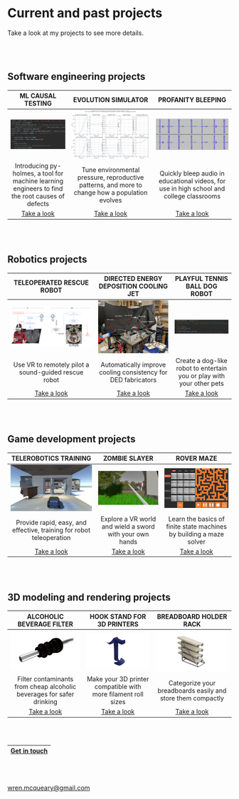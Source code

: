 # Current and past projects

Take a look at my projects to see more details.

<br/><br/>

## Software engineering projects
| ML CAUSAL TESTING      | EVOLUTION SIMULATOR | PROFANITY BLEEPING     |
| :---:        |    :----:   |          :---: |
| ![Code snippet](/images/projects/ml_causal_testing/code_snippet.png)   | ![Simulation results](/images/projects/evolution_simulator/simulation_results.png)        | ![Bleeped audio](/images/projects/profanity_bleeping/bleeped_audio.png)      |
| Introducing py-holmes, a tool for machine learning engineers to find the root causes of defects      | Tune environmental pressure, reproductive patterns, and more to change how a population evolves       | Quickly bleep audio in educational videos, for use in high school and college classrooms   |
| [Take a look](https://wrenmcqueary.github.io/project_pages/ml_causal_testing)   | [Take a look](https://wrenmcqueary.github.io/project_pages/evolution_simulator)        | [Take a look](https://wrenmcqueary.github.io/project_pages/profanity_bleeping)      |

<br/><br/>

## Robotics projects
| TELEOPERATED RESCUE ROBOT      | DIRECTED ENERGY DEPOSITION COOLING JET | PLAYFUL TENNIS BALL DOG ROBOT     |
| :---:        |    :----:   |          :---: |
| ![VR system](/images/projects/teleoperated_rescue_robot/VR-system.png)   | ![Physical layout](/images/projects/directed_energy_deposition_cooling_jet/physical_layout.png)        | ![Code snippet](/images/projects/playful_tennis_ball_dog_robot/code_snippet.png)      |
| Use VR to remotely pilot a sound-guided rescue robot      | Automatically improve cooling consistency for DED fabricators       | Create a dog-like robot to entertain you or play with your other pets   |
| [Take a look](https://wrenmcqueary.github.io/project_pages/teleoperated_rescue_robot)   | [Take a look](https://wrenmcqueary.github.io/project_pages/directed_energy_deposition_cooling_jet)        | [Take a look](https://wrenmcqueary.github.io/project_pages/playful_tennis_ball_dog_robot)      |

<br/><br/>

## Game development projects
| TELEROBOTICS TRAINING      | ZOMBIE SLAYER | ROVER MAZE     |
| :---:        |    :----:   |          :---: |
| ![Behind Husky](/images/projects/telerobotics_training/behind_husky.png)   | ![Zombie Slayer screenshot 2](/images/projects/zombie_slayer/zombie_slayer_screenshot_2.png)        | ![Game start condition](/images/projects/rover_maze/game_start_condition.png)      |
| Provide rapid, easy, and effective, training for robot teleoperation      | Explore a VR world and wield a sword with your own hands       | Learn the basics of finite state machines by building a maze solver   |
| [Take a look](https://wrenmcqueary.github.io/project_pages/telerobotics_training)   | [Take a look](https://wrenmcqueary.github.io/project_pages/zombie_slayer)        | [Take a look](https://wrenmcqueary.github.io/project_pages/rover_maze)      |

<br/><br/>

## 3D modeling and rendering projects
| ALCOHOLIC BEVERAGE FILTER      | HOOK STAND FOR 3D PRINTERS | BREADBOARD HOLDER RACK     |
| :---:        |    :----:   |          :---: |
| ![render0](/images/projects/alcoholic_beverage_filter/render_0.png)   | ![Transparent background](/images/projects/hook_stand_for_3D_printers/transparent_background.png)        | ![Transparent background](/images/projects/breadboard_holder_rack/transparent_background.png)      |
| Filter contaminants from cheap alcoholic beverages for safer drinking      | Make your 3D printer compatible with more filament roll sizes       | Categorize your breadboards easily and store them compactly   |
| [Take a look](https://wrenmcqueary.github.io/project_pages/alcoholic_beverage_filter)   | [Take a look](https://wrenmcqueary.github.io/project_pages/hook_stand_for_3D_printers)        | [Take a look](https://wrenmcqueary.github.io/project_pages/breadboard_holder_rack)      |

<br/><br/>

| [Get in touch](https://wrenmcqueary.github.io/contact)      |
| :---:        |

<br/><br/>

wren.mcqueary@gmail.com
